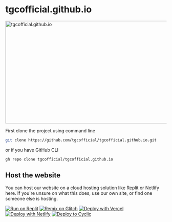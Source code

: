 # tgcofficial.github.io
<img src="https://socialify.git.ci/tgcofficial/tgcofficial.github.io/image?description=1&descriptionEditable=The%20best%20unblocked%20game%20site&font=Inter&forks=1&issues=1&language=1&logo=https%3A%2F%2Fraw.githubusercontent.com%2FHilfig3rStorage%2FImages%2Fmain%2Fnewyearslogo.png&name=1&pattern=Floating%20Cogs&pulls=1&stargazers=1&theme=Dark" alt="tgcofficial.github.io" width="640" height="320" />
<br>


First clone the project using command line

```bash
git clone https://github.com/tgcofficial/tgcofficial.github.io.git
```

or if you have GitHub CLI

```bash
gh repo clone tgcofficial/tgcofficial.github.io
```

## Host the website

You can host our website on a cloud hosting solution like Replit or Netlify here. If you're unsure on what this does, use our own site, or find one someone else is hosting. <br>

[![Run on Replit](https://binbashbanana.github.io/deploy-buttons/buttons/remade/replit.svg)](https://github.com/3kh0/3kh0.github.io-replit)
[![Remix on Glitch](https://binbashbanana.github.io/deploy-buttons/buttons/remade/glitch.svg)](https://glitch.com/edit/#!/import/github/3kh0/3kh0.github.io)
[![Deploy with Vercel](https://binbashbanana.github.io/deploy-buttons/buttons/remade/vercel.svg)](https://vercel.com/new/clone?repository-url=https%3A%2F%2Fgithub.com%2F3kh0%2F3kh0.github.io) 
[![Deploy with Netlify](https://binbashbanana.github.io/deploy-buttons/buttons/remade/netlify.svg)](https://app.netlify.com/start/deploy?repository=https://github.com/3kh0/3kh0.github.io)
[![Deploy to Cyclic](https://binbashbanana.github.io/deploy-buttons/buttons/remade/cyclic.svg)](https://app.cyclic.sh/api/app/deploy/3kh0/3kh0.github.io)

